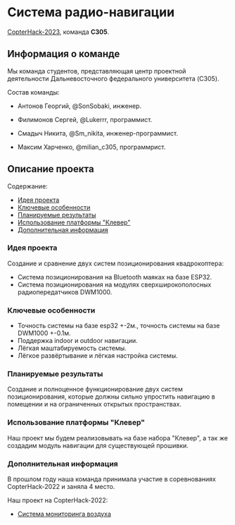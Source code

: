 # Система радио-навигации

[CopterHack-2023](copterhack2023.md), команда **C305**.

## Информация о команде

Мы команда студентов, представляющая центр проектной деятельности Дальневосточного федерального университета (C305).

Состав команды:

* Антонов Георгий, @SonSobaki, инженер.

* Филимонов Сергей, @Lukerrr, программист.

* Смадыч Никита, @Sm_nikita, инженер-программист.

* Максим Харченко, @milian_c305, программрист.

## Описание проекта

Содержание:

* [Идея проекта](#idea)
* [Ключевые особенности](#features)
* [Планируемые результаты](#outcomes)
* [Использование платформы "Клевер"](#platform)
* [Дополнительная информация](#info)

### <a name='idea'></a>Идея проекта

Создание и сравнение двух систем позиционирования квадрокоптера:
* Система позиционирования на Bluetooth маяках на базе ESP32.
* Система позиционирования на модулях сверхширокополосных радиопередатчиков DWM1000.

### <a name='features'></a>Ключевые особенности

* Точность системы на базе esp32 +-2м., точность системы на базе DWM1000 +-0.1м.
* Поддержка indoor и outdoor навигации.
* Лёгкая маштабируемость системы.
* Лёгкое развёртывание и лёгкая настройка системы.

### <a name='outcomes'></a>Планируемые результаты

Создание и полноценное функционирование двух систем позиционирования, которые должны сильно упростить навигацию в помещении и на ограниченных открытых пространствах.

### <a name='platform'></a>Использование платформы "Клевер"

Наш проект мы будем реализовывать на базе набора "Клевер", а так же создадим модуль навигации для существующей прошивки.

### <a name='info'></a>Дополнительная информация

В прошлом году наша команда принимала участие в соревнованиях CopterHack-2022 и заняла 4 место.

Наш проект на CopterHack-2022:
* [Система мониторинга воздуха](https://github.com/Lukerrr/air-analysis-system)
